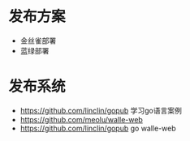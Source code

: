 # 发布方案
- 金丝雀部署
- 蓝绿部署

# 发布系统
- https://github.com/linclin/gopub 学习go语言案例
- https://github.com/meolu/walle-web
- https://github.com/linclin/gopub go walle-web
